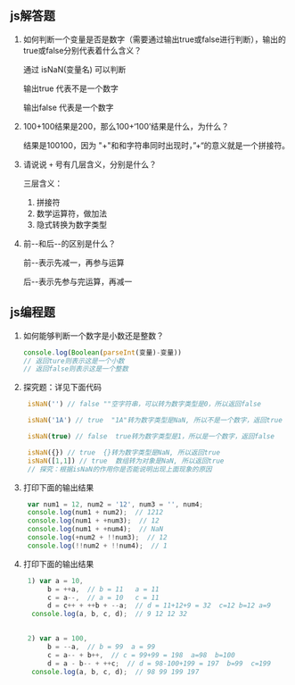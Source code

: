## js解答题
1. 如何判断一个变量是否是数字（需要通过输出true或false进行判断），输出的true或false分别代表着什么含义？

   通过 isNaN(变量名) 可以判断

   输出true 代表不是一个数字

   输出false 代表是一个数字

2. 100+100结果是200，那么100+‘100’结果是什么，为什么？

   结果是100100，因为 "+"和和字符串同时出现时，”+“的意义就是一个拼接符。

3. 请说说 `+` 号有几层含义，分别是什么？

   三层含义：

   1. 拼接符
   2. 数学运算符，做加法
   3. 隐式转换为数字类型

4. 前--和后--的区别是什么？

   前--表示先减一，再参与运算

   后--表示先参与完运算，再减一


## js编程题

1. 如何能够判断一个数字是小数还是整数？

   ```js
   console.log(Boolean(parseInt(变量)-变量))
   // 返回ture则表示这是一个小数
   // 返回false则表示这是一个整数
   ```

2. 探究题：详见下面代码

   ```js
    isNaN('') // false ""空字符串，可以转为数字类型是0，所以返回false
   
    isNaN('1A') // true  "1A"转为数字类型是NaN, 所以不是一个数字，返回true
   
    isNaN(true) // false  true转为数字类型是1，所以是一个数字，返回false
   
    isNaN({}) // true  {}转为数字类型是NaN, 所以返回true
    isNaN([1,1]) // true  数组转为对象是NaN, 所以返回true
    // 探究：根据isNaN的作用你是否能说明出现上面现象的原因
   ```

3. 打印下面的输出结果

   ```js
    var num1 = 12, num2 = '12', num3 = '', num4;
    console.log(num1 + num2);  // 1212
    console.log(num1 + +num3);  // 12
    console.log(num1 + +num4);  // NaN
    console.log(+num2 + !!num3);  // 12
    console.log(!!num2 + !!num4);  // 1
   ```

4. 打印下面的输出结果

   ```js
    1) var a = 10,
         b = ++a,  // b = 11   a = 11
         c = a--,  // a = 10   c = 11
         d = c++ + ++b + --a;  // d = 11+12+9 = 32  c=12 b=12 a=9
     console.log(a, b, c, d);  // 9 12 12 32
   
    
    2) var a = 100,
         b = --a,  // b = 99  a = 99
         c = a-- + b++,  // c = 99+99 = 198  a=98  b=100
         d = a - b-- + ++c;  // d = 98-100+199 = 197  b=99  c=199 
     console.log(a, b, c, d);  // 98 99 199 197
   ```
